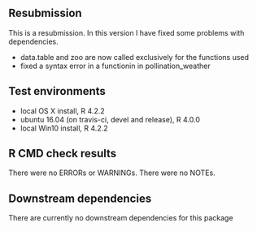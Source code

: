 ## Resubmission
This is a resubmission. In this version I have fixed some problems with dependencies. 
* data.table and zoo are now called exclusively for the functions used
* fixed a syntax error in a functionin in pollination_weather

## Test environments
* local OS X install, R 4.2.2
* ubuntu 16.04 (on travis-ci, devel and release), R 4.0.0
* local Win10 install, R 4.2.2

## R CMD check results
There were no ERRORs or WARNINGs. 
There were no NOTEs.

## Downstream dependencies
There are currently no downstream dependencies for this package

